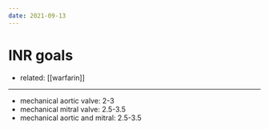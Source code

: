 ```yaml
---
date: 2021-09-13
---
```


# INR goals

- related: [[warfarin]]
---

- mechanical aortic valve: 2-3
- mechanical mitral valve: 2.5-3.5
- mechanical aortic and mitral: 2.5-3.5
